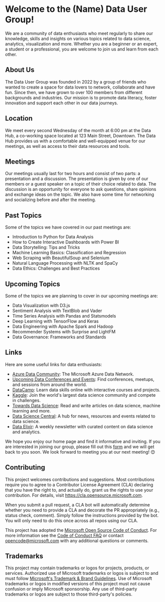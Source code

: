 # Welcome to the (Name) Data User Group!
We are a community of data enthusiasts who meet regularly to share our knowledge, skills and insights on various topics related to data science, analytics, visualization and more. Whether you are a beginner or an expert, a student or a professional, you are welcome to join us and learn from each other.

## About Us

The Data User Group was founded in 2022 by a group of friends who wanted to create a space for data lovers to network, collaborate and have fun. Since then, we have grown to over 100 members from different backgrounds and industries. Our mission is to promote data literacy, foster innovation and support each other in our data journeys.

## Location

We meet every second Wednesday of the month at 6:00 pm at the Data Hub, a co-working space located at 123 Main Street, Downtown. The Data Hub provides us with a comfortable and well-equipped venue for our meetings, as well as access to their data resources and tools.

## Meetings

Our meetings usually last for two hours and consist of two parts: a presentation and a discussion. The presentation is given by one of our members or a guest speaker on a topic of their choice related to data. The discussion is an opportunity for everyone to ask questions, share opinions and exchange ideas on the topic. We also have some time for networking and socializing before and after the meeting.

## Past Topics

Some of the topics we have covered in our past meetings are:

- Introduction to Python for Data Analysis
- How to Create Interactive Dashboards with Power BI
- Data Storytelling: Tips and Tricks
- Machine Learning Basics: Classification and Regression
- Web Scraping with BeautifulSoup and Selenium
- Natural Language Processing with NLTK and SpaCy
- Data Ethics: Challenges and Best Practices

## Upcoming Topics

Some of the topics we are planning to cover in our upcoming meetings are:

- Data Visualization with D3.js
- Sentiment Analysis with TextBlob and Vader
- Time Series Analysis with Pandas and Statsmodels
- Deep Learning with TensorFlow and Keras
- Data Engineering with Apache Spark and Hadoop
- Recommender Systems with Surprise and LightFM
- Data Governance: Frameworks and Standards

## Links

Here are some useful links for data enthusiasts:

- [Azure Data Community](https://aka.ms/datacommunity/): The Microsoft Azure Data Network.
- [Upcoming Data Conferences and Events](https://eventlist.azurewebsites.net/index.php): Find conferences, meetups, and sessions from around the world.
- [DataCamp](https://www.datacamp.com/): Learn data skills online with interactive courses and projects.
- [Kaggle](https://www.kaggle.com/): Join the world's largest data science community and compete in challenges.
- [Towards Data Science](https://towardsdatascience.com/): Read and write articles on data science, machine learning and more.
- [Data Science Central](https://www.datasciencecentral.com/): A hub for news, resources and events related to data science.
- [Data Elixir](https://dataelixir.com/): A weekly newsletter with curated content on data science and analytics.

We hope you enjoy our home page and find it informative and inviting. If you are interested in joining our group, please fill out this [form](https://forms.gle/xyz) and we will get back to you soon. We look forward to meeting you at our next meeting! 😊
## Contributing

This project welcomes contributions and suggestions.  Most contributions require you to agree to a
Contributor License Agreement (CLA) declaring that you have the right to, and actually do, grant us
the rights to use your contribution. For details, visit https://cla.opensource.microsoft.com.

When you submit a pull request, a CLA bot will automatically determine whether you need to provide
a CLA and decorate the PR appropriately (e.g., status check, comment). Simply follow the instructions
provided by the bot. You will only need to do this once across all repos using our CLA.

This project has adopted the [Microsoft Open Source Code of Conduct](https://opensource.microsoft.com/codeofconduct/).
For more information see the [Code of Conduct FAQ](https://opensource.microsoft.com/codeofconduct/faq/) or
contact [opencode@microsoft.com](mailto:opencode@microsoft.com) with any additional questions or comments.

## Trademarks

This project may contain trademarks or logos for projects, products, or services. Authorized use of Microsoft 
trademarks or logos is subject to and must follow 
[Microsoft's Trademark & Brand Guidelines](https://www.microsoft.com/en-us/legal/intellectualproperty/trademarks/usage/general).
Use of Microsoft trademarks or logos in modified versions of this project must not cause confusion or imply Microsoft sponsorship.
Any use of third-party trademarks or logos are subject to those third-party's policies.
